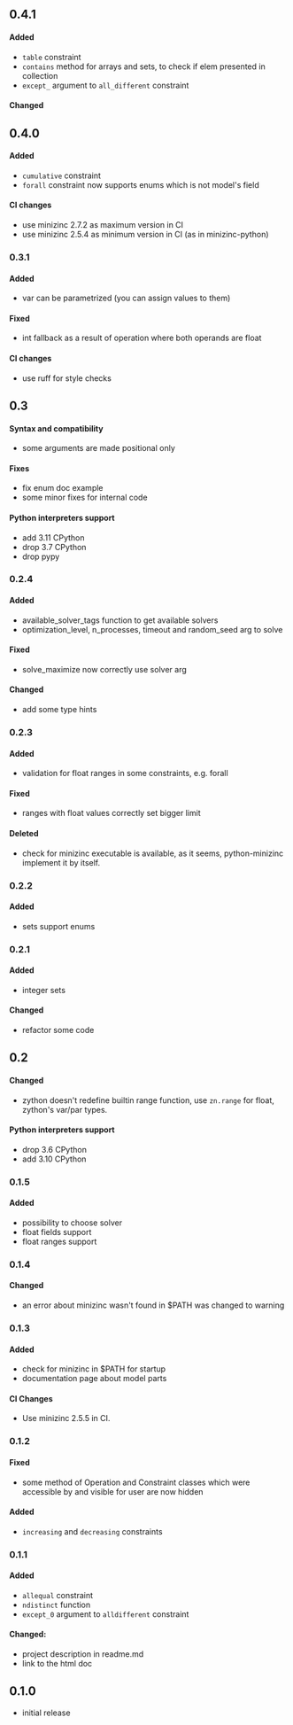 ## 0.4.1
#### Added
- ``table`` constraint
- ``contains`` method for arrays and sets, to check if elem presented
  in collection
- ``except_`` argument to ``all_different`` constraint
#### Changed

## 0.4.0
#### Added
- ``cumulative`` constraint
- ``forall`` constraint now supports enums which is not model's field
#### CI changes
- use minizinc 2.7.2 as maximum version in CI
- use minizinc 2.5.4 as minimum version in CI (as in minizinc-python)

### 0.3.1
#### Added
- var can be parametrized (you can assign values to them)
#### Fixed
- int fallback as a result of operation where both operands are float
#### CI changes
- use ruff for style checks

## 0.3
#### Syntax and compatibility
- some arguments are made positional only
#### Fixes
- fix enum doc example
- some minor fixes for internal code
#### Python interpreters support
- add 3.11 CPython
- drop 3.7 CPython
- drop pypy
 
### 0.2.4
#### Added
- available_solver_tags function to get available solvers
- optimization_level, n_processes, timeout and random_seed arg to solve
#### Fixed
- solve_maximize now correctly use solver arg
#### Changed
- add some type hints

### 0.2.3
#### Added
- validation for float ranges in some constraints, e.g. forall
#### Fixed
- ranges with float values correctly set bigger limit
#### Deleted
- check for minizinc executable is available, 
as it seems, python-minizinc implement it by itself. 

### 0.2.2
#### Added
- sets support enums

### 0.2.1
#### Added
- integer sets
#### Changed
- refactor some code

## 0.2
#### Changed
- zython doesn't redefine builtin range function, 
  use ``zn.range`` for float, zython's var/par types.
#### Python interpreters support
- drop 3.6 CPython
- add 3.10 CPython

### 0.1.5
#### Added
- possibility to choose solver
- float fields support
- float ranges support

### 0.1.4
#### Changed
- an error about minizinc wasn't found in $PATH was changed to warning

### 0.1.3
#### Added
- check for minizinc in $PATH for startup
- documentation page about model parts
#### CI Changes
- Use minizinc 2.5.5 in CI.


### 0.1.2
#### Fixed
- some method of Operation and Constraint classes which were
  accessible by and visible for user are now hidden
#### Added
- ``increasing`` and ``decreasing`` constraints
  
  
### 0.1.1
#### Added
- ``allequal`` constraint
- ``ndistinct`` function
- ``except_0`` argument to ``alldifferent`` constraint

#### Changed:
- project description in readme.md
- link to the html doc

## 0.1.0

- initial release
